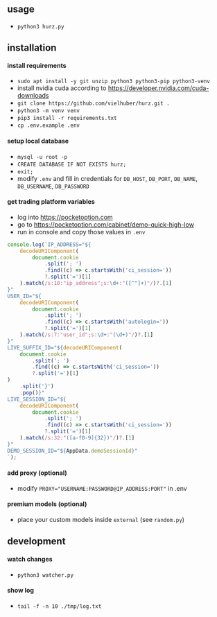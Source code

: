 ## usage

-   `python3 hurz.py`

## installation

#### install requirements

-   `sudo apt install -y git unzip python3 python3-pip python3-venv`
-   install nvidia cuda according to https://developer.nvidia.com/cuda-downloads
-   `git clone https://github.com/vielhuber/hurz.git .`
-   `python3 -m venv venv`
-   `pip3 install -r requirements.txt`
-   `cp .env.example .env`

#### setup local database

-   `mysql -u root -p`
-   `CREATE DATABASE IF NOT EXISTS hurz;`
-   `exit;`
-   modify `.env` and fill in credentials for `DB_HOST`, `DB_PORT`, `DB_NAME`, `DB_USERNAME`, `DB_PASSWORD`

#### get trading platform variables

-   log into https://pocketoption.com
-   go to https://pocketoption.com/cabinet/demo-quick-high-low
-   run in console and copy those values in `.env`

```js
console.log(`IP_ADDRESS="${
    decodeURIComponent(
        document.cookie
            .split('; ')
            .find((c) => c.startsWith('ci_session='))
            ?.split('=')[1]
    ).match(/s:10:"ip_address";s:\d+:"([^"]+)"/)?.[1]
}"
USER_ID="${
    decodeURIComponent(
        document.cookie
            .split('; ')
            .find((c) => c.startsWith('autologin='))
            ?.split('=')[1]
    ).match(/s:7:"user_id";s:\d+:"(\d+)"/)?.[1]
}"
LIVE_SUFFIX_ID="${decodeURIComponent(
    document.cookie
        .split('; ')
        .find((c) => c.startsWith('ci_session='))
        ?.split('=')[1]
)
    .split('}')
    .pop()}"
LIVE_SESSION_ID="${
    decodeURIComponent(
        document.cookie
            .split('; ')
            .find((c) => c.startsWith('ci_session='))
            ?.split('=')[1]
    ).match(/s:32:"([a-f0-9]{32})"/)?.[1]
}"
DEMO_SESSION_ID="${AppData.demoSessionId}"
`);
```

#### add proxy (optional)

-   modify `PROXY="USERNAME:PASSWORD@IP_ADDRESS:PORT"` in .env

#### premium models (optional)

-   place your custom models inside `external` (see `random.py`)

## development

#### watch changes

-   `python3 watcher.py`

#### show log

-   `tail -f -n 10 ./tmp/log.txt`
